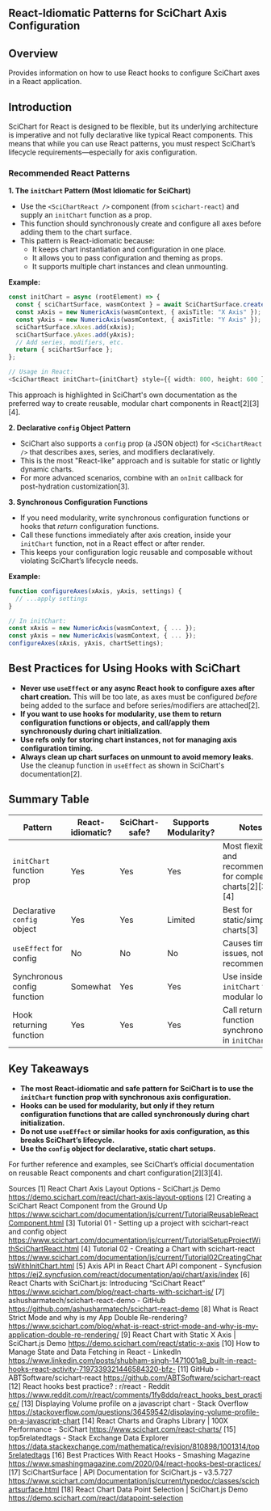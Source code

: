 ## React-Idiomatic Patterns for SciChart Axis Configuration

## Overview

Provides information on how to use React hooks to configure SciChart axes in a React application.

## Introduction

SciChart for React is designed to be flexible, but its underlying architecture is imperative and not fully declarative like typical React components. This means that while you can use React patterns, you must respect SciChart’s lifecycle requirements—especially for axis configuration.

### Recommended React Patterns

**1. The `initChart` Pattern (Most Idiomatic for SciChart)**

- Use the `<SciChartReact />` component (from `scichart-react`) and supply an `initChart` function as a prop.
- This function should synchronously create and configure all axes before adding them to the chart surface.
- This pattern is React-idiomatic because:
  - It keeps chart instantiation and configuration in one place.
  - It allows you to pass configuration and theming as props.
  - It supports multiple chart instances and clean unmounting.

**Example:**

```typescript
const initChart = async (rootElement) => {
  const { sciChartSurface, wasmContext } = await SciChartSurface.create(rootElement, { /* theme, etc. */ });
  const xAxis = new NumericAxis(wasmContext, { axisTitle: "X Axis" });
  const yAxis = new NumericAxis(wasmContext, { axisTitle: "Y Axis" });
  sciChartSurface.xAxes.add(xAxis);
  sciChartSurface.yAxes.add(yAxis);
  // Add series, modifiers, etc.
  return { sciChartSurface };
};

// Usage in React:
<SciChartReact initChart={initChart} style={{ width: 800, height: 600 }} />
```

This approach is highlighted in SciChart's own documentation as the preferred way to create reusable, modular chart components in React[2][3][4].

**2. Declarative `config` Object Pattern**

- SciChart also supports a `config` prop (a JSON object) for `<SciChartReact />` that describes axes, series, and modifiers declaratively.
- This is the most "React-like" approach and is suitable for static or lightly dynamic charts.
- For more advanced scenarios, combine with an `onInit` callback for post-hydration customization[3].

**3. Synchronous Configuration Functions**

- If you need modularity, write synchronous configuration functions or hooks that _return_ configuration functions.
- Call these functions immediately after axis creation, inside your `initChart` function, not in a React effect or after render.
- This keeps your configuration logic reusable and composable without violating SciChart’s lifecycle needs.

**Example:**

```typescript
function configureAxes(xAxis, yAxis, settings) {
  // ...apply settings
}

// In initChart:
const xAxis = new NumericAxis(wasmContext, { ... });
const yAxis = new NumericAxis(wasmContext, { ... });
configureAxes(xAxis, yAxis, chartSettings);
```

## Best Practices for Using Hooks with SciChart

- **Never use `useEffect` or any async React hook to configure axes after chart creation.** This will be too late, as axes must be configured _before_ being added to the surface and before series/modifiers are attached[2].
- **If you want to use hooks for modularity, use them to return configuration functions or objects, and call/apply them synchronously during chart initialization.**
- **Use refs only for storing chart instances, not for managing axis configuration timing.**
- **Always clean up chart surfaces on unmount to avoid memory leaks.** Use the cleanup function in `useEffect` as shown in SciChart's documentation[2].

## Summary Table

| Pattern                     | React-idiomatic? | SciChart-safe? | Supports Modularity? | Notes                                                     |
| --------------------------- | ---------------- | -------------- | -------------------- | --------------------------------------------------------- |
| `initChart` function prop   | Yes              | Yes            | Yes                  | Most flexible and recommended for complex charts[2][3][4] |
| Declarative `config` object | Yes              | Yes            | Limited              | Best for static/simple charts[3]                          |
| `useEffect` for config      | No               | No             | No                   | Causes timing issues, not recommended                     |
| Synchronous config function | Somewhat         | Yes            | Yes                  | Use inside `initChart` for modular logic                  |
| Hook returning function     | Yes              | Yes            | Yes                  | Call returned function synchronously in `initChart`       |

## Key Takeaways

- **The most React-idiomatic and safe pattern for SciChart is to use the `initChart` function prop with synchronous axis configuration.**
- **Hooks can be used for modularity, but only if they return configuration functions that are called synchronously during chart initialization.**
- **Do not use `useEffect` or similar hooks for axis configuration, as this breaks SciChart’s lifecycle.**
- **Use the `config` object for declarative, static chart setups.**

For further reference and examples, see SciChart’s official documentation on reusable React components and chart configuration[2][3][4].

Sources
[1] React Chart Axis Layout Options - SciChart.js Demo https://demo.scichart.com/react/chart-axis-layout-options
[2] Creating a SciChart React Component from the Ground Up https://www.scichart.com/documentation/js/current/TutorialReusableReactComponent.html
[3] Tutorial 01 - Setting up a project with scichart-react and config object https://www.scichart.com/documentation/js/current/TutorialSetupProjectWithSciChartReact.html
[4] Tutorial 02 - Creating a Chart with scichart-react https://www.scichart.com/documentation/js/current/Tutorial02CreatingChartsWithInitChart.html
[5] Axis API in React Chart API component - Syncfusion https://ej2.syncfusion.com/react/documentation/api/chart/axis/index
[6] React Charts with SciChart.js: Introducing “SciChart React” https://www.scichart.com/blog/react-charts-with-scichart-js/
[7] ashusharmatech/scichart-react-demo - GitHub https://github.com/ashusharmatech/scichart-react-demo
[8] What is React Strict Mode and why is my App Double Re-rendering? https://www.scichart.com/blog/what-is-react-strict-mode-and-why-is-my-application-double-re-rendering/
[9] React Chart with Static X Axis | SciChart.js Demo https://demo.scichart.com/react/static-x-axis
[10] How to Manage State and Data Fetching in React - LinkedIn https://www.linkedin.com/posts/shubham-singh-1471001a8_built-in-react-hooks-react-activity-7197339321446584320-bfz-
[11] GitHub - ABTSoftware/scichart-react https://github.com/ABTSoftware/scichart-react
[12] React hooks best practice? : r/react - Reddit https://www.reddit.com/r/react/comments/1fy8ddq/react_hooks_best_practice/
[13] Displaying Volume profile on a javascript chart - Stack Overflow https://stackoverflow.com/questions/36459542/displaying-volume-profile-on-a-javascript-chart
[14] React Charts and Graphs Library | 100X Performance - SciChart https://www.scichart.com/react-charts/
[15] top5relatedtags - Stack Exchange Data Explorer https://data.stackexchange.com/mathematica/revision/810898/1001314/top5relatedtags
[16] Best Practices With React Hooks - Smashing Magazine https://www.smashingmagazine.com/2020/04/react-hooks-best-practices/
[17] SciChartSurface | API Documentation for SciChart.js - v3.5.727 https://www.scichart.com/documentation/js/current/typedoc/classes/scichartsurface.html
[18] React Chart Data Point Selection | SciChart.js Demo https://demo.scichart.com/react/datapoint-selection
